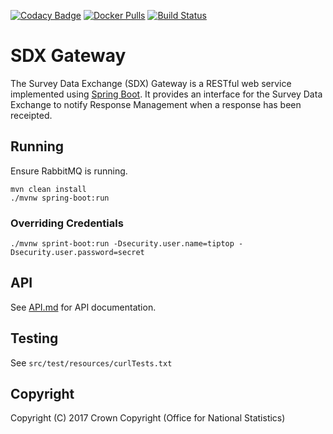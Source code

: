 [![Codacy Badge](https://api.codacy.com/project/badge/Grade/e62c6d31e0ec427e9e1c303d6c7dd744)](https://www.codacy.com/app/sdcplatform/rm-sdx-gateway?utm_source=github.com&amp;utm_medium=referral&amp;utm_content=ONSdigital/rm-sdx-gateway&amp;utm_campaign=Badge_Grade) [![Docker Pulls](https://img.shields.io/docker/pulls/sdcplatform/sdx-gateway.svg)]()
[![Build Status](https://travis-ci.org/ONSdigital/rm-sdx-gateway.svg?branch=master)](https://travis-ci.org/ONSdigital/rm-sdx-gateway)

# SDX Gateway
The Survey Data Exchange (SDX) Gateway is a RESTful web service implemented using [Spring Boot](http://projects.spring.io/spring-boot/). It provides an interface for the Survey Data Exchange to notify Response Management when a response has been receipted.

## Running
Ensure RabbitMQ is running.

    mvn clean install
    ./mvnw spring-boot:run

### Overriding Credentials

    ./mvnw sprint-boot:run -Dsecurity.user.name=tiptop -Dsecurity.user.password=secret

## API
See [API.md](https://github.com/ONSdigital/rm-sdx-gateway/blob/master/API.md) for API documentation.

## Testing
See `src/test/resources/curlTests.txt`

## Copyright
Copyright (C) 2017 Crown Copyright (Office for National Statistics)

